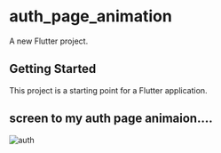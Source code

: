 # auth_page_animation

A new Flutter project.

## Getting Started

This project is a starting point for a Flutter application.

## screen to my auth page animaion....


![auth](https://user-images.githubusercontent.com/68198261/206862474-a5524136-f2a4-4d5d-ba6f-fc969c8943d9.gif)
